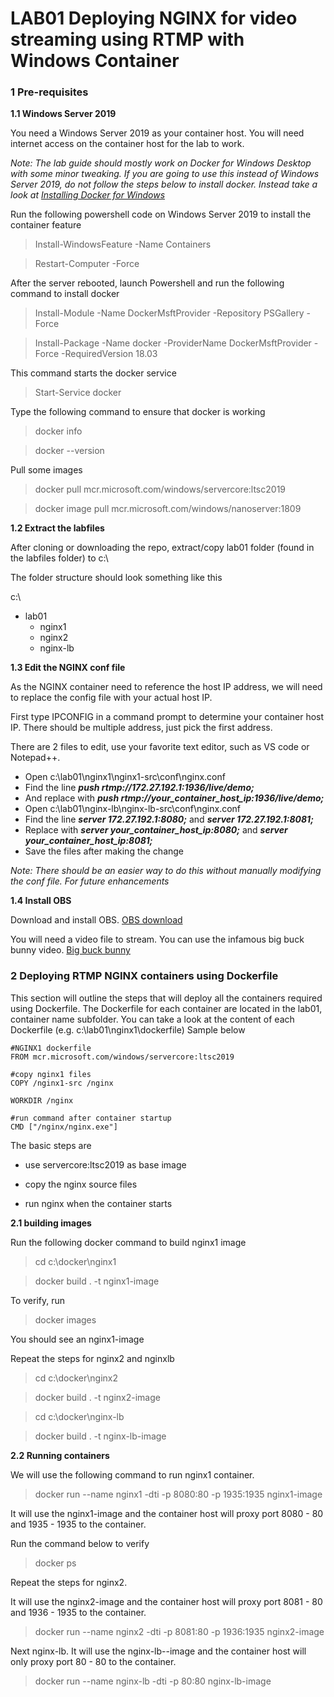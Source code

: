 # LAB01 Deploying NGINX for video streaming using RTMP with Windows Container

###  1 Pre-requisites

**1.1 Windows Server 2019**

You need a Windows Server 2019 as your container host. You will need internet access on the container host for the lab to work.

_Note: The lab guide should mostly work on Docker for Windows Desktop with some minor tweaking. If you are going to use this instead of Windows Server 2019, do not follow the steps below to install docker. Instead take a look at [Installing Docker for Windows](https://docs.docker.com/v17.09/docker-for-windows/install/)_

Run the following powershell code on Windows Server 2019 to install the container feature
> Install-WindowsFeature -Name Containers

> Restart-Computer -Force  

After the server rebooted, launch Powershell and run the following command to install docker
> Install-Module -Name DockerMsftProvider -Repository PSGallery -Force

>Install-Package -Name docker -ProviderName DockerMsftProvider -Force -RequiredVersion 18.03

This command starts the docker service
> Start-Service docker    

Type the following command to ensure that docker is working
> docker info

> docker --version

Pull some images
>docker pull mcr.microsoft.com/windows/servercore:ltsc2019

>docker image pull mcr.microsoft.com/windows/nanoserver:1809

**1.2 Extract the labfiles**

After cloning or downloading the repo, extract/copy lab01 folder (found in the labfiles folder) to c:\

The folder structure should look something like this

c:\
 
* lab01
  * nginx1
  * nginx2
  * nginx-lb

**1.3 Edit the NGINX conf file**

As the NGINX container need to reference the host IP address, we will need to replace the config file with your actual host IP.

First type IPCONFIG in a command prompt to determine your container host IP. There should be multiple address, just pick the first address.

There are 2 files to edit, use your favorite text editor, such as VS code or Notepad++.

- Open c:\lab01\nginx1\nginx1-src\conf\nginx.conf
- Find the line **_push rtmp://172.27.192.1:1936/live/demo;_**
- And replace with **_push rtmp://your_container_host_ip:1936/live/demo;_**
- Open c:\lab01\nginx-lb\nginx-lb-src\conf\nginx.conf
- Find the line **_server 172.27.192.1:8080;_** and **_server 172.27.192.1:8081;_**
- Replace with **_server your_container_host_ip:8080;_** and **_server your_container_host_ip:8081;_**
- Save the files after making the change

_Note: There should be an easier way to do this without manually modifying the conf file. For future enhancements_

**1.4 Install OBS**

Download and install OBS. [OBS download](https://obsproject.com/download)

You will need a video file to stream. You can use the infamous big buck bunny video. [Big buck bunny](https://peach.blender.org/download/)


###  2 Deploying RTMP NGINX containers using Dockerfile
This section will outline the steps that will deploy all the containers required using Dockerfile.
The Dockerfile for each container are located in the lab01, container name subfolder.
You can take a look at the content of each Dockerfile (e.g. c:\lab01\nginx1\dockerfile)
Sample below

```
#NGINX1 dockerfile 
FROM mcr.microsoft.com/windows/servercore:ltsc2019 

#copy nginx1 files
COPY /nginx1-src /nginx

WORKDIR /nginx

#run command after container startup
CMD ["/nginx/nginx.exe"]
```

The basic steps are

- use servercore:ltsc2019 as base image
 
- copy the nginx source files
- run nginx when the container starts

**2.1 building images**

Run the following docker command to build nginx1 image
> cd c:\docker\nginx1

> docker build . -t nginx1-image

To verify, run

> docker images

You should see an nginx1-image

Repeat the steps for nginx2 and nginxlb

>cd c:\docker\nginx2

>docker build . -t nginx2-image

> cd c:\docker\nginx-lb

> docker build . -t nginx-lb-image

**2.2 Running containers**

We will use the following command to run nginx1 container.
> docker run --name nginx1 -dti -p 8080:80 -p 1935:1935 nginx1-image

It will use the nginx1-image and the container host will proxy port 8080 - 80 and 1935 - 1935 to the container.

Run the command below to verify

> docker ps

Repeat the steps for nginx2.

It will use the nginx2-image and the container host will proxy port 8081 - 80 and 1936 - 1935 to the container.

>docker run --name nginx2 -dti -p 8081:80 -p 1936:1935 nginx2-image

Next nginx-lb. It will use the nginx-lb--image and the container host will only proxy port 80 - 80 to the container.

> docker run --name nginx-lb -dti -p 80:80 nginx-lb-image
